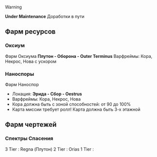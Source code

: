 
>[!warning]
>**Under Maintenance**
>Доработки в пути

## Фарм ресурсов
### Оксиум
Фарм Оксиума
**Плутон - Оборона - Outer Terminus**
Варфреймы: Кора, Некрос, Нова с ускором

### Наноспоры
Фарм Наноспор
- Локация: **Эрида - Сбор - Oestrus**
- Варфреймы: Кора, Некрос, Нова
- Кора должна быть с зоной способностей: от 90 до 100%
- Карта миссии требует ролл! Карта должна быть 3-х этажной

## Фарм чертежей

### Спектры Спасения
3 Tier : Regna (Плутон)
2 Tier : Orias
1 Tier : 
